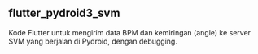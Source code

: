 ## flutter_pydroid3_svm
Kode Flutter untuk mengirim data BPM dan kemiringan (angle) ke server SVM yang berjalan di Pydroid, dengan debugging. 
